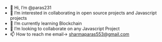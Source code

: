 - 👋 Hi, I’m @paras231
- 👀 I’m interested in collaborating in open source projects and Javascript projects
- 🌱 I’m currently learning Blockchain 
- 💞️ I’m looking to collaborate on any Javascript Project
- 📫 How to reach me  email->  sharmaparas553@gmail.com

<!---
paras231/paras231 is a ✨ special ✨ repository because its `README.md` (this file) appears on your GitHub profile.
You can click the Preview link to take a look at your changes.
--->
